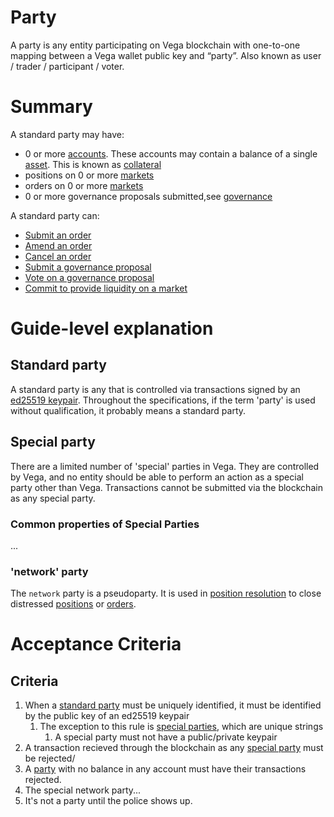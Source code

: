 # Party 

A party is any entity participating on Vega blockchain with one-to-one mapping between a Vega wallet public key and “party”. Also known as user / trader / participant / voter.


# Summary

A standard party may have:
- 0 or more [accounts](./0013-accounts.md). These accounts may contain a balance of a single [asset](./0040-asset-framework). This is known as [collateral](./0005-collateral.md)
- positions on 0 or more [markets](./0001-market-framework.md)
- orders on 0 or more [markets](./0001-market-framework.md)
- 0 or more governance proposals submitted,see [governance](./0028-governance.md)

A standard party can:
- [Submit an order](./0025-order-submission.md)
- [Amend an order](./0026-amends.md)
- [Cancel an order](./0033-cancel-orders.md)
- [Submit a governance proposal](./0028-governance.md)
- [Vote on a governance proposal](./0028-governance.md)
- [Commit to provide liquidity on a market](./0038-liquidity-provision-order-type)


# Guide-level explanation
## Standard party
A standard party is any that is controlled via transactions signed by an [ed25519 keypair](./0027-auth.md). Throughout the specifications, if the term 'party' is used without qualification, it probably means a standard party.

## Special party
There are a limited number of 'special' parties in Vega. They are controlled by Vega, and no entity should be able to perform an action as a special party other than Vega. Transactions cannot be submitted via the blockchain as any special party.

### Common properties of Special Parties
... 

### 'network' party
The `network` party is a pseudoparty. It is used in [position resolution](./0012/position-resolution.md) to close distressed [positions](./0006-positions-core.md) or [orders](./0024-order-status.md). 



# Acceptance Criteria


## Criteria
1. When a [standard party](#standard-party) must be uniquely identified, it must be identified by the public key of an ed25519 keypair
    1. The exception to this rule is [special parties](#special-party), which are unique strings
        1. A special party must not have a public/private keypair
1. A transaction recieved through the blockchain as any [special party](#special-parties) must be rejected/
1. A [party](#standard-party) with no balance in any account must have their transactions rejected.
1. The special network party...
1. It's not a party until the police shows up.
